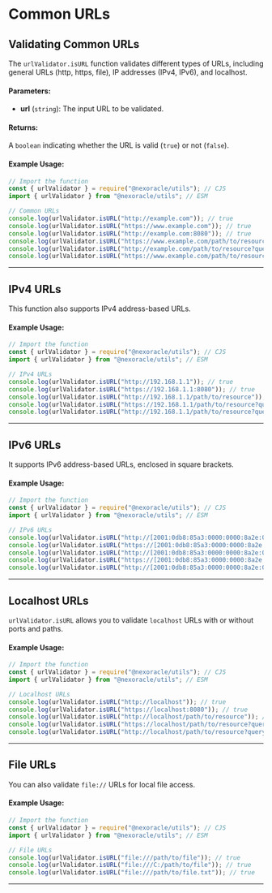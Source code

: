 # Common URLs

## Validating Common URLs

The `urlValidator.isURL` function validates different types of URLs, including general URLs (http, https, file), IP addresses (IPv4, IPv6), and localhost.

#### Parameters:

- **url** (`string`): The input URL to be validated.

#### Returns:

A `boolean` indicating whether the URL is valid (`true`) or not (`false`).

#### Example Usage:

```js
// Import the function
const { urlValidator } = require("@nexoracle/utils"); // CJS
import { urlValidator } from "@nexoracle/utils"; // ESM

// Common URLs
console.log(urlValidator.isURL("http://example.com")); // true
console.log(urlValidator.isURL("https://www.example.com")); // true
console.log(urlValidator.isURL("http://example.com:8080")); // true
console.log(urlValidator.isURL("https://www.example.com/path/to/resource")); // true
console.log(urlValidator.isURL("http://example.com/path/to/resource?query=param")); // true
console.log(urlValidator.isURL("https://www.example.com/path/to/resource?query=param#section")); // true
```

---

## IPv4 URLs

This function also supports IPv4 address-based URLs.

#### Example Usage:

```js
// Import the function
const { urlValidator } = require("@nexoracle/utils"); // CJS
import { urlValidator } from "@nexoracle/utils"; // ESM

// IPv4 URLs
console.log(urlValidator.isURL("http://192.168.1.1")); // true
console.log(urlValidator.isURL("https://192.168.1.1:8080")); // true
console.log(urlValidator.isURL("http://192.168.1.1/path/to/resource")); // true
console.log(urlValidator.isURL("https://192.168.1.1/path/to/resource?query=param")); // true
console.log(urlValidator.isURL("http://192.168.1.1/path/to/resource?query=param#section")); // true
```

---

## IPv6 URLs

It supports IPv6 address-based URLs, enclosed in square brackets.

#### Example Usage:

```js
// Import the function
const { urlValidator } = require("@nexoracle/utils"); // CJS
import { urlValidator } from "@nexoracle/utils"; // ESM

// IPv6 URLs
console.log(urlValidator.isURL("http://[2001:0db8:85a3:0000:0000:8a2e:0370:7334]")); // true
console.log(urlValidator.isURL("https://[2001:0db8:85a3:0000:0000:8a2e:0370:7334]:8080")); // true
console.log(urlValidator.isURL("http://[2001:0db8:85a3:0000:0000:8a2e:0370:7334]/path/to/resource")); // true
console.log(urlValidator.isURL("https://[2001:0db8:85a3:0000:0000:8a2e:0370:7334]/path/to/resource?query=param")); // true
console.log(urlValidator.isURL("http://[2001:0db8:85a3:0000:0000:8a2e:0370:7334]/path/to/resource?query=param#section")); // true
```

---

## Localhost URLs

`urlValidator.isURL` allows you to validate `localhost` URLs with or without ports and paths.

#### Example Usage:

```js
// Import the function
const { urlValidator } = require("@nexoracle/utils"); // CJS
import { urlValidator } from "@nexoracle/utils"; // ESM

// Localhost URLs
console.log(urlValidator.isURL("http://localhost")); // true
console.log(urlValidator.isURL("https://localhost:8080")); // true
console.log(urlValidator.isURL("http://localhost/path/to/resource")); // true
console.log(urlValidator.isURL("https://localhost/path/to/resource?query=param")); // true
console.log(urlValidator.isURL("http://localhost/path/to/resource?query=param#section")); // true
```

---

## File URLs

You can also validate `file://` URLs for local file access.

#### Example Usage:

```js
// Import the function
const { urlValidator } = require("@nexoracle/utils"); // CJS
import { urlValidator } from "@nexoracle/utils"; // ESM

// File URLs
console.log(urlValidator.isURL("file:///path/to/file")); // true
console.log(urlValidator.isURL("file:///C:/path/to/file")); // true
console.log(urlValidator.isURL("file:///path/to/file.txt")); // true
```

---
